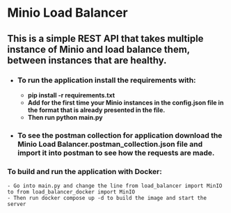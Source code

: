 # Minio Load Balancer

## This is a simple REST API that takes multiple instance of Minio and load balance them, between instances that are healthy.

- ### To run the application install the requirements with:
    - **pip install -r requirements.txt**
    - **Add for the first time your Minio instances in the config.json file in the format that is already presented in the file.**
    - **Then run python main.py**
- ### To see the postman collection for application download the Minio Load Balancer.postman_collection.json file and import it into postman to see how the requests are made.

### To build and run the application with Docker:
    - Go into main.py and change the line from load_balancer import MinIO to from load_balancer_docker import MinIO
    - Then run docker compose up -d to build the image and start the server